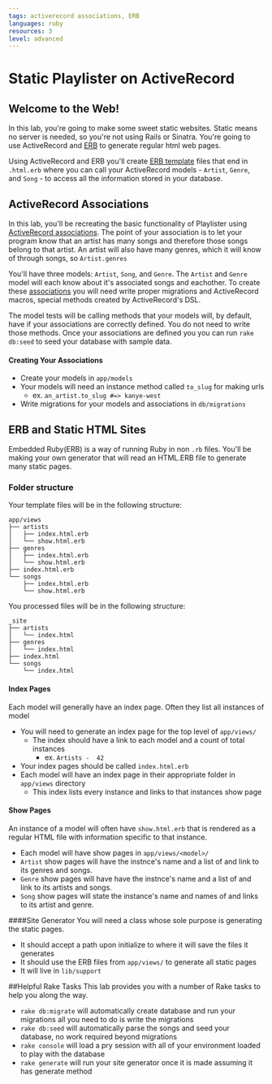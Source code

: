 ```yaml
---
tags: activerecord associations, ERB
languages: ruby
resources: 3
level: advanced
---
```


# Static Playlister on ActiveRecord

## Welcome to the Web!
In this lab, you're going to make some sweet static websites.  Static means no server is needed, so you're not using Rails or Sinatra.  You're going to use ActiveRecord and [ERB](http://ruby-doc.org/stdlib-2.1.2/libdoc/erb/rdoc/ERB.html) to generate regular html web pages.

Using ActiveRecord and ERB you'll create [ERB template](http://www.stuartellis.eu/articles/erb/) files that end in `.html.erb` where you can call your ActiveRecord models - `Artist`, `Genre`, and `Song` - to access all the information stored in your database.


## ActiveRecord Associations

In this lab, you'll be recreating the basic functionality of Playlister using [ActiveRecord associations](http://guides.rubyonrails.org/association_basics.html). The point of your association is to let your program know that an artist has many songs and therefore those songs belong to that artist. An artist will also have many genres, which it will know of through songs, so `Artist.genres`

You'll have three models: `Artist`, `Song`, and `Genre`. The `Artist` and `Genre` model will each know about it's associated songs and eachother.  To create these [associations](http://guides.rubyonrails.org/association_basics.html#the-has-many-through-association) you will need write proper migrations and ActiveRecord macros, special methods created by ActiveRecord's DSL.

The model tests will be calling methods that your models will, by default, have if your associations are correctly defined. You do not need to write those methods. Once your associations are defined you you can run `rake db:seed` to seed your database with sample data.

#### Creating Your Associations
- Create your models in `app/models`
- Your models will need an instance method called `to_slug` for making urls
  - ex. `an_artist.to_slug #=> kanye-west`
- Write migrations for your models and associations in `db/migrations`


## ERB and Static HTML Sites

Embedded Ruby(ERB) is a way of running Ruby in non `.rb` files. You'll be making your own generator that will read an HTML.ERB file to generate many static pages.

### Folder structure
Your template files will be in the following structure:

```
app/views
├── artists
│   ├── index.html.erb
│   └── show.html.erb
├── genres
│   ├── index.html.erb
│   └── show.html.erb
├── index.html.erb
└── songs
    ├── index.html.erb
    └── show.html.erb
```

You processed files will be in the following structure:

```
_site
├── artists
│   └── index.html
├── genres
│   └── index.html
├── index.html
└── songs
    └── index.html
```

#### Index Pages
Each model will generally have an index page.  Often they list all instances of model
- You will need to generate an index page for the top level of `app/views/`
  - The index should have a link to each model and a count of total instances
    - ex. `Artists -  42`
- Your index pages should be called `index.html.erb`
- Each model will have an index page in their appropriate folder in `app/views` directory
  - This index lists every instance and links to that instances show page


#### Show Pages
An instance of a model will often have `show.html.erb` that is rendered as a regular HTML file with information specific to that instance.
- Each model will have show pages in `app/views/<model>/`
- `Artist` show pages will have the instnce's name and a list of and link to its genres and songs.
- `Genre` show pages will have have the instnce's name and a list of and link to its artists and songs.
- `Song` show pages will state the instance's name and names of and links to its artist and genre.

####Site Generator
You will need a class whose sole purpose is generating the static pages.
- It should accept a path upon initialize to where it will save the files it generates
- It should use the ERB files from `app/views/` to generate all static pages
- It will live in `lib/support`

##Helpful Rake Tasks
This lab provides you with a number of Rake tasks to help you along the way.
- `rake db:migrate` will automatically create database and run your migrations all you need to do is write the migrations
- `rake db:seed` will automatically parse the songs and seed your database, no work required beyond migrations
- `rake console` will load a pry session with all of your environment loaded to play with the database
- `rake generate` will run your site generator once it is made assuming it has generate method
